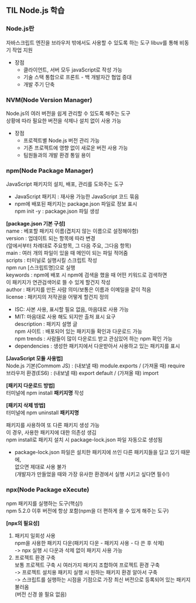 ## TIL Node.js 학습
### Node.js란
자바스크립트 엔진을 브라우저 밖에서도 사용할 수 있도록 하는 도구
libuv를 통해 비동기 작업 지원
- 장점
   - 클라이언트, 서버 모두 javaScript로 작성 가능
   - 기술 스택 통합으로 프론트 - 백 개발자간 협업 증대
   - 개발 주기 단축
### NVM(Node Version Manager)
Node.js의 여러 버전을 쉽게 관리할 수 있도록 해주는 도구  
상황에 따라 필요한 버전을 삭제나 설치 없이 사용 가능
- 장점
   - 프로젝트별 Node.js 버전 관리 가능
   - 기존 프로젝트에 영향 없이 새로운 버전 사용 가능
   - 팀원들과의 개발 환경 통일 용이
### npm(Node Package Manager)
JavaScript 패키지의 설치, 배포, 관리를 도와주는 도구
* JavaScript 패키지 : 재사용 가능한 JavaScript 코드 묶음
* npm에 배포된 패키지는 package.json 파일로 정보 표시  
npm init -y : package.json 파일 생성


**[package.json 기본 구성]**    
name : 베포할 패키지 이름(겹치지 않는 이름으로 설정해야함)  
version : 업데이트 되는 항목에 따라 변경  
(앞에서부터 차례대로 주요항목, 그 다음 주요, 그다음 항목)  
main : 여러 개의 파일이 있을 때 메인이 되는 파일 적어줌  
scripts : 터미널로 실행시킬 스크립트 작성  
          npm run [스크립트명]으로 실행  
keywords : npm에 배포 시 npm에 검색을 했을 때 어떤 키워드로 검색하면   
이 패키지가 연관검색어로 뜰 수 있게 할건지 작성  
author : 패키지를 만든 사람 의미/보통은 이름과 이메일을 같이 적음  
license : 패키지의 저작권을 어떻게 할건지 정의
- ISC: 사본 사용, 표시할 필요 없음, 마음대로 사용 가능 
- MIT: 마음대로 사용 해도 되지만 출처 표시 요구  
description : 패키지 설명 글  
npm 사이트 : 배포되어 있는 패키지들 확인과 다운로드 가능  
npm trends : 사람들이 많이 다운로드 받고 관심있어 하는 npm 확인 가능  
- dependencies : 생성한 패키지에서 다운받아서 사용하고 있는 패키지를 표시  


**[JavaScript 모듈 사용법]**    
Node.js 기본(Commom JS) : (내보낼 때) module.exports / (가져올 때) require  
브라우저 환경(ES6) : (내보낼 때) export default / (가져올 때) import  


**[패키지 다운로드 방법]**    
터미널에 npm install **패키지명** 작성  


**[패키지 삭제 방법]**  
터미널에 npm uninstall **패키지명**  


패키지를 사용하여 또 다른 패키지 생성 가능  
이 경우, 사용한 패키지에 대한 의존성 생김  
npm install로 패키지 설치 시 package-lock.json 파일 자동으로 생성됨
- package-lock.json 파일은 설치한 패키지에 쓰인 다른 패키지들을 담고 있기 때문에,   
없으면 제대로 사용 불가  
(개발자가 만들었을 때와 가장 유사한 환경에서 실행 시키고 싶다면 필수!)
### npx(Node Package eXecute)
npm 패키지를 실행하는 도구(핵심!)  
npm 5.2.0 이후 버전에 항상 포함(npm을 더 편하게 쓸 수 있게 해주는 도구)  


**[npx의 필요성]**
1. 패키지 일회성 사용  
npm을 사용한 패키지 다운(패키지 다운 - 패키지 사용 - 다 쓴 후 삭제)  
-> npx 실행 시 다운과 삭제 없이 패키지 사용 가능
2. 프로젝트 환경 구축  
보통 프로젝트 구축 시 여러가지 패키지 조합하여 프로젝트 환경 구축  
-> 프로젝트 설치용 패키지 실행 시 원하는 패키지 환경 알아서 구축  
-> 스크립트를 실행하는 시점을 기점으로 가장 최신 버전으로 등록되어 있는 패키지 불러옴  
(버전 신경 쓸 필요 없음)
